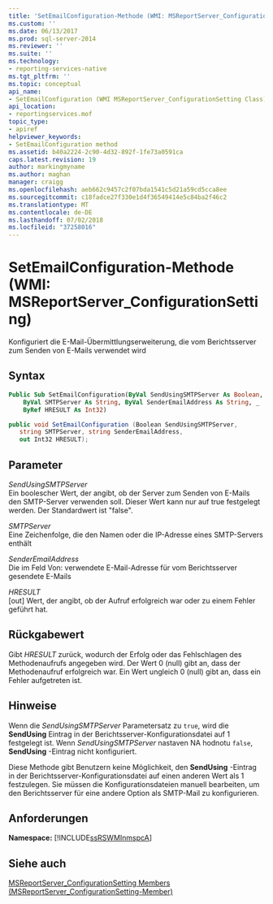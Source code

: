 ```yaml
---
title: 'SetEmailConfiguration-Methode (WMI: MSReportServer_ConfigurationSetting) | Microsoft-Dokumentation'
ms.custom: ''
ms.date: 06/13/2017
ms.prod: sql-server-2014
ms.reviewer: ''
ms.suite: ''
ms.technology:
- reporting-services-native
ms.tgt_pltfrm: ''
ms.topic: conceptual
api_name:
- SetEmailConfiguration (WMI MSReportServer_ConfigurationSetting Class)
api_location:
- reportingservices.mof
topic_type:
- apiref
helpviewer_keywords:
- SetEmailConfiguration method
ms.assetid: b40a2224-2c90-4d32-892f-1fe73a0591ca
caps.latest.revision: 19
author: markingmyname
ms.author: maghan
manager: craigg
ms.openlocfilehash: aeb662c9457c2f07bda1541c5d21a59cd5cca8ee
ms.sourcegitcommit: c18fadce27f330e1d4f36549414e5c84ba2f46c2
ms.translationtype: MT
ms.contentlocale: de-DE
ms.lasthandoff: 07/02/2018
ms.locfileid: "37258016"
---
```

# <a name="setemailconfiguration-method-wmi-msreportserverconfigurationsetting"></a>SetEmailConfiguration-Methode (WMI: MSReportServer_ConfigurationSetting)
  Konfiguriert die E-Mail-Übermittlungserweiterung, die vom Berichtsserver zum Senden von E-Mails verwendet wird  
  
## <a name="syntax"></a>Syntax  
  
```vb  
Public Sub SetEmailConfiguration(ByVal SendUsingSMTPServer As Boolean, _  
    ByVal SMTPServer As String, ByVal SenderEmailAddress As String, _  
    ByRef HRESULT As Int32)  
```  
  
```csharp  
public void SetEmailConfiguration (Boolean SendUsingSMTPServer,   
   string SMTPServer, string SenderEmailAddress,   
   out Int32 HRESULT);  
```  
  
## <a name="parameters"></a>Parameter  
 *SendUsingSMTPServer*  
 Ein boolescher Wert, der angibt, ob der Server zum Senden von E-Mails den SMTP-Server verwenden soll. Dieser Wert kann nur auf true festgelegt werden. Der Standardwert ist "false".  
  
 *SMTPServer*  
 Eine Zeichenfolge, die den Namen oder die IP-Adresse eines SMTP-Servers enthält  
  
 *SenderEmailAddress*  
 Die im Feld Von: verwendete E-Mail-Adresse für vom Berichtsserver gesendete E-Mails  
  
 *HRESULT*  
 [out] Wert, der angibt, ob der Aufruf erfolgreich war oder zu einem Fehler geführt hat.  
  
## <a name="return-value"></a>Rückgabewert  
 Gibt *HRESULT* zurück, wodurch der Erfolg oder das Fehlschlagen des Methodenaufrufs angegeben wird. Der Wert 0 (null) gibt an, dass der Methodenaufruf erfolgreich war. Ein Wert ungleich 0 (null) gibt an, dass ein Fehler aufgetreten ist.  
  
## <a name="remarks"></a>Hinweise  
 Wenn die *SendUsingSMTPServer* Parametersatz zu `true`, wird die **SendUsing** Eintrag in der Berichtsserver-Konfigurationsdatei auf 1 festgelegt ist. Wenn *SendUsingSMTPServer* nastaven NA hodnotu `false`, **SendUsing** -Eintrag nicht konfiguriert.  
  
 Diese Methode gibt Benutzern keine Möglichkeit, den **SendUsing** -Eintrag in der Berichtsserver-Konfigurationsdatei auf einen anderen Wert als 1 festzulegen. Sie müssen die Konfigurationsdateien manuell bearbeiten, um den Berichtsserver für eine andere Option als SMTP-Mail zu konfigurieren.  
  
## <a name="requirements"></a>Anforderungen  
 **Namespace:** [!INCLUDE[ssRSWMInmspcA](../../includes/ssrswminmspca-md.md)]  
  
## <a name="see-also"></a>Siehe auch  
 [MSReportServer_ConfigurationSetting Members (MSReportServer_ConfigurationSetting-Member)](msreportserver-configurationsetting-members.md)  
  
  
